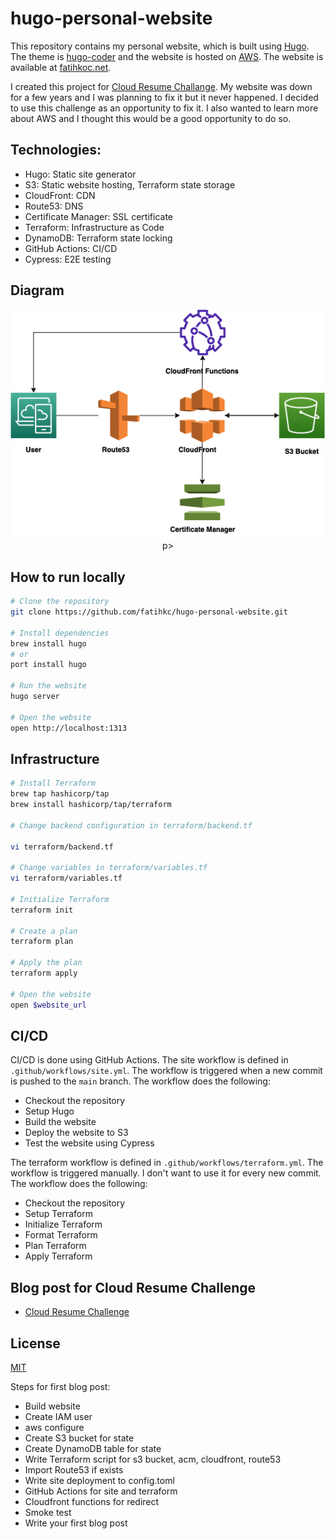 # hugo-personal-website

This repository contains my personal website, which is built using [Hugo](https://gohugo.io/). The theme is [hugo-coder](https://hugo-coder.netlify.app/) and the website is hosted on [AWS](https://www.aws.amazon.com/). The website is available at [fatihkoc.net](https://fatihkoc.net).

I created this project for [Cloud Resume Challange](https://cloudresumechallenge.dev/). My website was down for a few years and I was planning to fix it but it never happened. I decided to use this challenge as an opportunity to fix it. I also wanted to learn more about AWS and I thought this would be a good opportunity to do so. 

## Technologies:

- Hugo: Static site generator
- S3: Static website hosting, Terraform state storage
- CloudFront: CDN
- Route53: DNS
- Certificate Manager: SSL certificate
- Terraform: Infrastructure as Code
- DynamoDB: Terraform state locking
- GitHub Actions: CI/CD
- Cypress: E2E testing

## Diagram

<p align="center">
    <img src="images/diagram.png">
p>

## How to run locally

```bash
# Clone the repository
git clone https://github.com/fatihkc/hugo-personal-website.git

# Install dependencies
brew install hugo
# or
port install hugo

# Run the website
hugo server

# Open the website
open http://localhost:1313
```

## Infrastructure

```bash
# Install Terraform
brew tap hashicorp/tap
brew install hashicorp/tap/terraform

# Change backend configuration in terraform/backend.tf

vi terraform/backend.tf

# Change variables in terraform/variables.tf
vi terraform/variables.tf

# Initialize Terraform
terraform init

# Create a plan
terraform plan

# Apply the plan
terraform apply

# Open the website
open $website_url
```

## CI/CD

CI/CD is done using GitHub Actions. The site workflow is defined in `.github/workflows/site.yml`. The workflow is triggered when a new commit is pushed to the `main` branch. The workflow does the following:

- Checkout the repository
- Setup Hugo
- Build the website
- Deploy the website to S3
- Test the website using Cypress

The terraform workflow is defined in `.github/workflows/terraform.yml`. The workflow is triggered manually. I don't want to use it for every new commit. The workflow does the following:

- Checkout the repository
- Setup Terraform
- Initialize Terraform
- Format Terraform
- Plan Terraform
- Apply Terraform

## Blog post for Cloud Resume Challenge

- [Cloud Resume Challenge](https://fatihkoc.net/posts/cloud-resume-challenge/)

## License

[MIT](https://choosealicense.com/licenses/mit/)

Steps for first blog post:

- Build website
- Create IAM user
- aws configure
- Create S3 bucket for state
- Create DynamoDB table for state
- Write Terraform script for s3 bucket, acm, cloudfront, route53
- Import Route53 if exists
- Write site deployment to config.toml
- GitHub Actions for site and terraform
- Cloudfront functions for redirect
- Smoke test
- Write your first blog post